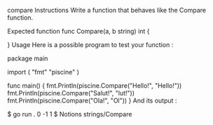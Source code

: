 compare
Instructions
Write a function that behaves like the Compare function.

Expected function
func Compare(a, b string) int {

}
Usage
Here is a possible program to test your function :

package main

import (
	"fmt"
	"piscine"
)

func main() {
	fmt.Println(piscine.Compare("Hello!", "Hello!"))
	fmt.Println(piscine.Compare("Salut!", "lut!"))
	fmt.Println(piscine.Compare("Ola!", "Ol"))
}
And its output :

$ go run .
0
-1
1
$
Notions
strings/Compare